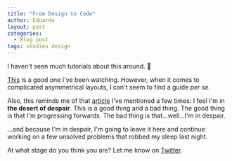 ```yaml
---
title: "From Design to Code"
author: Eduardo
layout: post
categories:
  - Blog post
tags: studies design
---
```

I haven't seen much tutorials about this around. 🤔

[This](https://www.youtube.com/watch?v=8gNrZ4lAnAw&t=5214s) is a good one I've been watching. However, when it comes to complicated asymmetrical layouts, I can't seem to find a guide *per se*.

Also, this reminds me of that [article](https://www.thinkful.com/blog/why-learning-to-code-is-so-damn-hard/) I've mentioned a few times: I feel I'm in **the desert of despair**. This is a good thing and a bad thing. The good thing is that I'm progressing forwards. The bad thing is that...well...I'm in despair.

...and because I'm in despair, I'm going to leave it here and continue working on a few unsolved problems that robbed my sleep last night.

At what stage do you think you are? Let me know on [Twitter](https://twitter.com/eltorres720).